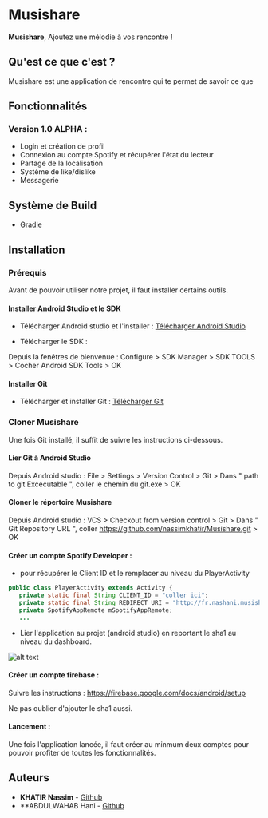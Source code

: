 # Musishare

**Musishare**, Ajoutez une mélodie à vos rencontre !

## Qu'est ce que c'est ?

Musishare est une application de rencontre qui te permet de savoir ce que 

## Fonctionnalités 

### Version 1.0 ALPHA :
  * Login et création de profil
  * Connexion au compte Spotify et récupérer l'état du lecteur
  * Partage de la localisation
  * Système de like/dislike
  * Messagerie


## Système de Build
* [Gradle](https://gradle.org/)

## Installation

### Prérequis

Avant de pouvoir utiliser notre projet, il faut installer certains outils.

#### Installer Android Studio et le SDK

- Télécharger Android studio et l'installer : [Télécharger Android Studio](https://developer.android.com/studio/index.html)

- Télécharger le SDK : 

Depuis la fenêtres de bienvenue : 
  Configure > SDK Manager > SDK TOOLS > Cocher Android SDK Tools > OK
  
#### Installer Git

- Télécharger et installer Git : [Télécharger Git](https://gitforwindows.org/)

### Cloner Musishare

Une fois Git installé, il suffit de suivre les instructions ci-dessous.

#### Lier Git à Android Studio 

Depuis Android studio : 
  File > Settings > Version Control > Git > Dans " path to git Excecutable ", coller le chemin du git.exe > OK
  
#### Cloner le répertoire Musishare

Depuis Android studio : 
  VCS > Checkout from version control > Git > Dans " Git Repository URL ", coller https://github.com/nassimkhatir/Musishare.git > OK
  
####  Créer un compte Spotify Developer :


 * pour récupérer le Client ID et le remplacer au niveau du PlayerActivity 
 ```java
public class PlayerActivity extends Activity {
    private static final String CLIENT_ID = "coller ici";
    private static final String REDIRECT_URI = "http://fr.nashani.musishare/callback";
    private SpotifyAppRemote mSpotifyAppRemote;
    ...
```
 * Lier l'application au projet (android studio) en reportant le sha1 au niveau du dashboard.
 
 ![alt text](https://cdn-images-1.medium.com/max/1600/1*8c7agz6nxmez9-bm2NFCxQ.jpeg)
 
 ####  Créer un compte firebase : 
 
Suivre les instructions : https://firebase.google.com/docs/android/setup 

Ne pas oublier d'ajouter le sha1 aussi.

 ####  Lancement : 
 
 Une fois l'application lancée, il faut créer au minmum deux comptes pour pouvoir profiter de toutes les fonctionnalités. 

## Auteurs
* **KHATIR Nassim** - [Github](https://github.com/nassimkhatir)
* **ABDULWAHAB Hani - [Github](https://github.com/HaniAbd)
